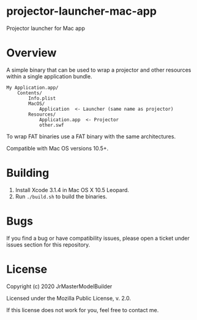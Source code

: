 # projector-launcher-mac-app

Projector launcher for Mac app


# Overview

A simple binary that can be used to wrap a projector and other resources within a single application bundle.

```
My Application.app/
	Contents/
		Info.plist
		MacOS/
			Application  <- Launcher (same name as projector)
		Resources/
			Application.app  <- Projector
			other.swf
```

To wrap FAT binaries use a FAT binary with the same architectures.

Compatible with Mac OS versions 10.5+.


# Building

1.  Install Xcode 3.1.4 in Mac OS X 10.5 Leopard.
2.  Run `./build.sh` to build the binaries.


# Bugs

If you find a bug or have compatibility issues, please open a ticket under issues section for this repository.


# License

Copyright (c) 2020 JrMasterModelBuilder

Licensed under the Mozilla Public License, v. 2.0.

If this license does not work for you, feel free to contact me.
